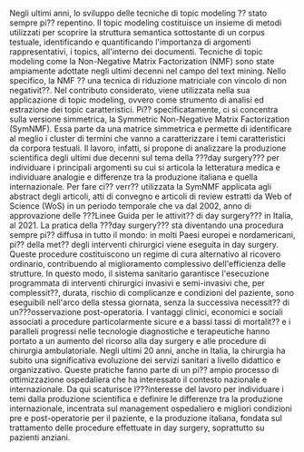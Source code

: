 Negli ultimi anni, lo sviluppo delle tecniche di topic modeling ?? stato sempre pi?? repentino. Il topic
modeling costituisce un insieme di metodi utilizzati per scoprire la struttura semantica sottostante di
un corpus testuale, identificando e quantificando l&#39;importanza di argomenti rappresentativi, i topics,
all&#39;interno dei documenti. Tecniche di topic modeling come la Non-Negative Matrix Factorization
(NMF) sono state ampiamente adottate negli ultimi decenni nel campo del text mining. Nello
specifico, la NMF ?? una tecnica di riduzione matriciale con vincolo di non negativit??. Nel
contributo considerato, viene utilizzata nella sua applicazione di topic modeling, ovvero come
strumento di analisi ed estrazione dei topic caratteristici. Pi?? specificatamente, ci si concentra sulla
versione simmetrica, la Symmetric Non-Negative Matrix Factorization (SymNMF). Essa parte da
una matrice simmetrica e permette di identificare al meglio i cluster di termini che vanno a
caratterizzare i temi caratteristici da corpora testuali. Il lavoro, infatti, si propone di analizzare la
produzione scientifica degli ultimi due decenni sul tema della ???day surgery??? per individuare i
principali argomenti su cui si articola la letteratura medica e individuare analogie e differenze tra la
produzione italiana e quella internazionale. Per fare ci?? verr?? utilizzata la SymNMF applicata agli
abstract degli articoli, atti di convegno e articoli di review estratti da Web of Science (WoS) in un
periodo temporale che va dal 2002, anno di approvazione delle ???Linee Guida per le attivit?? di day
surgery??? in Italia, al 2021. La pratica della ???day surgery??? sta diventando una procedura sempre pi??
diffusa in tutto il mondo: in molti Paesi europei e nordamericani, pi?? della met?? degli interventi
chirurgici viene eseguita in day surgery. Queste procedure costituiscono un regime di cura
alternativo al ricovero ordinario, contribuendo al miglioramento complessivo dell&#39;efficienza delle
strutture. In questo modo, il sistema sanitario garantisce l&#39;esecuzione programmata di interventi
chirurgici invasivi e semi-invasivi che, per complessit??, durata, rischio di complicanze e condizioni
del paziente, sono eseguibili nell&#39;arco della stessa giornata, senza la successiva necessit?? di
un???osservazione post-operatoria. I vantaggi clinici, economici e sociali associati a procedure
particolarmente sicure e a bassi tassi di mortalit?? e i paralleli progressi nelle tecnologie diagnostiche
e terapeutiche hanno portato a un aumento del ricorso alla day surgery e alle procedure di chirurgia
ambulatoriale. Negli ultimi 20 anni, anche in Italia, la chirurgia ha subito una significativa
evoluzione dei servizi sanitari a livello didattico e organizzativo. Queste pratiche fanno parte di un
pi?? ampio processo di ottimizzazione ospedaliera che ha interessato il contesto nazionale e
internazionale. Da qui scaturisce l???interesse del lavoro per individuare i temi dalla produzione
scientifica e definire le differenze tra la produzione internazionale, incentrata sul management
ospedaliero e migliori condizioni pre e post-operatorie per il paziente, e la produzione italiana,
fondata sul trattamento delle procedure effettuate in day surgery, soprattutto su pazienti anziani.